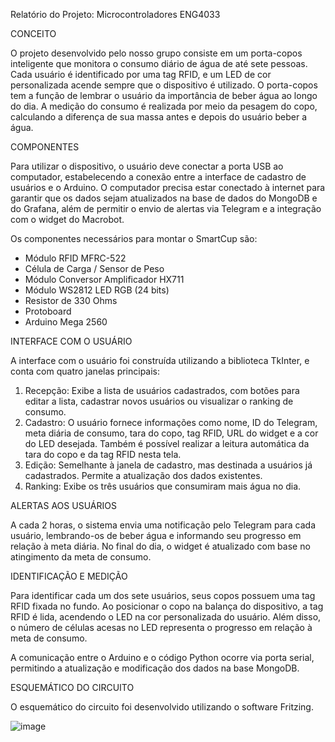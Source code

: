 Relatório do Projeto: Microcontroladores ENG4033


CONCEITO

O projeto desenvolvido pelo nosso grupo consiste em um porta-copos inteligente que monitora o consumo diário de água de até sete pessoas. Cada usuário é identificado por uma tag RFID, e um LED de cor personalizada acende sempre que o dispositivo é utilizado.
O porta-copos tem a função de lembrar o usuário da importância de beber água ao longo do dia. A medição do consumo é realizada por meio da pesagem do copo, calculando a diferença de sua massa antes e depois do usuário beber a água.


COMPONENTES

Para utilizar o dispositivo, o usuário deve conectar a porta USB ao computador, estabelecendo a conexão entre a interface de cadastro de usuários e o Arduino. O computador precisa estar conectado à internet para garantir que os dados sejam atualizados na base de dados do MongoDB e do Grafana, além de permitir o envio de alertas via Telegram e a integração com o widget do Macrobot.

Os componentes necessários para montar o SmartCup são:

- Módulo RFID MFRC-522
- Célula de Carga / Sensor de Peso
- Módulo Conversor Amplificador HX711
- Módulo WS2812 LED RGB (24 bits)
- Resistor de 330 Ohms
- Protoboard
- Arduino Mega 2560


INTERFACE COM O USUÁRIO

A interface com o usuário foi construída utilizando a biblioteca TkInter, e conta com quatro janelas principais:

1. Recepção: Exibe a lista de usuários cadastrados, com botões para editar a lista, cadastrar novos usuários ou visualizar o ranking de consumo.
2. Cadastro: O usuário fornece informações como nome, ID do Telegram, meta diária de consumo, tara do copo, tag RFID, URL do widget e a cor do LED desejada. Também é possível realizar a leitura automática da tara do copo e da tag RFID nesta tela.
3. Edição: Semelhante à janela de cadastro, mas destinada a usuários já cadastrados. Permite a atualização dos dados existentes.
4. Ranking: Exibe os três usuários que consumiram mais água no dia.


ALERTAS AOS USUÁRIOS

A cada 2 horas, o sistema envia uma notificação pelo Telegram para cada usuário, lembrando-os de beber água e informando seu progresso em relação à meta diária. No final do dia, o widget é atualizado com base no atingimento da meta de consumo.


IDENTIFICAÇÃO E MEDIÇÃO

Para identificar cada um dos sete usuários, seus copos possuem uma tag RFID fixada no fundo. Ao posicionar o copo na balança do dispositivo, a tag RFID é lida, acendendo o LED na cor personalizada do usuário. Além disso, o número de células acesas no LED representa o progresso em relação à meta de consumo.

A comunicação entre o Arduino e o código Python ocorre via porta serial, permitindo a atualização e modificação dos dados na base MongoDB.


ESQUEMÁTICO DO CIRCUITO

O esquemático do circuito foi desenvolvido utilizando o software Fritzing.

![image](https://github.com/user-attachments/assets/23736810-9b34-4645-b6cb-b6d4a4eb3174)


